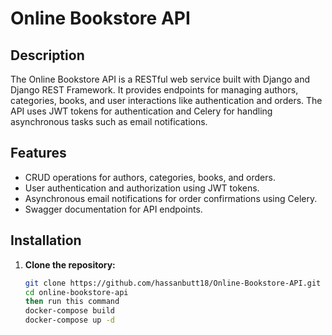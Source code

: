 # Online Bookstore API

## Description

The Online Bookstore API is a RESTful web service built with Django and Django REST Framework. It provides endpoints for managing authors, categories, books, and user interactions like authentication and orders. The API uses JWT tokens for authentication and Celery for handling asynchronous tasks such as email notifications.

## Features

- CRUD operations for authors, categories, books, and orders.
- User authentication and authorization using JWT tokens.
- Asynchronous email notifications for order confirmations using Celery.
- Swagger documentation for API endpoints.

## Installation

1. **Clone the repository:**

   ```bash
   git clone https://github.com/hassanbutt18/Online-Bookstore-API.git
   cd online-bookstore-api
   then run this command 
   docker-compose build
   docker-compose up -d


   

